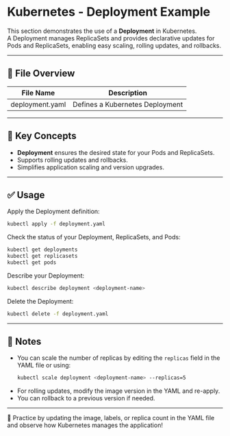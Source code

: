 # Kubernetes - Deployment Example

This section demonstrates the use of a **Deployment** in Kubernetes.  
A Deployment manages ReplicaSets and provides declarative updates for Pods and ReplicaSets, enabling easy scaling, rolling updates, and rollbacks.

---

## 📁 File Overview

| File Name        | Description                    |
|------------------|-------------------------------|
| deployment.yaml  | Defines a Kubernetes Deployment|

---

## 🧠 Key Concepts

- **Deployment** ensures the desired state for your Pods and ReplicaSets.
- Supports rolling updates and rollbacks.
- Simplifies application scaling and version upgrades.

---

## ✅ Usage

Apply the Deployment definition:
```bash
kubectl apply -f deployment.yaml
```

Check the status of your Deployment, ReplicaSets, and Pods:
```bash
kubectl get deployments
kubectl get replicasets
kubectl get pods
```

Describe your Deployment:
```bash
kubectl describe deployment <deployment-name>
```

Delete the Deployment:
```bash
kubectl delete -f deployment.yaml
```

---

## 📌 Notes

- You can scale the number of replicas by editing the `replicas` field in the YAML file or using:
  ```bash
  kubectl scale deployment <deployment-name> --replicas=5
  ```
- For rolling updates, modify the image version in the YAML and re-apply.
- You can rollback to a previous version if needed.

---

🧠 Practice by updating the image, labels, or replica count in the YAML file and observe how Kubernetes manages the application!
